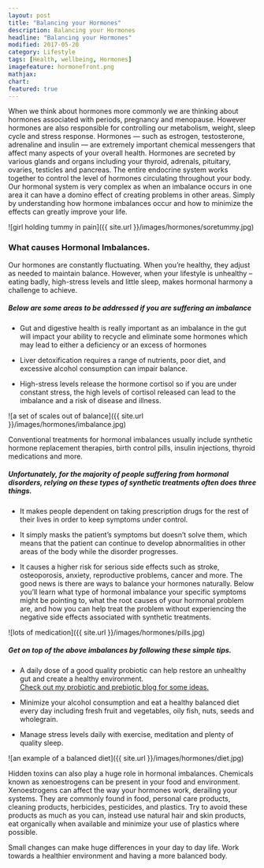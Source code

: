 ```yaml
---
layout: post
title: "Balancing your Hormones"
description: Balancing your Hormones  
headline: "Balancing your Hormones"
modified: 2017-05-20
category: Lifestyle
tags: [Health, wellbeing, Hormones]
imagefeature: hormonefront.png
mathjax: 
chart:
featured: true
---
```


<style>

	

		.post-template .notepad-post-content > div:not(.notepad-post-title) p:first-child {

			    font-size: 1rem;
		
		}

		.notepad-post-title h1{

        	color: #e51843!important;
    	}

</style>
<style>

    .notepad-post-title h1{

        display: none!important;
    }

    .modify .notepad-post-title h1{

        display: block!important;
    }

    .bg-img img {
    	 -webkit-background-size: cover!important;
		  -moz-background-size: cover!important;
		  -o-background-size: cover!important;
		  background-size: cover!important;
    }

</style>







When we think about hormones more commonly we are thinking about hormones associated with periods, pregnancy and menopause. However hormones are also responsible for controlling our metabolism, weight, sleep cycle and stress response.
Hormones — such as estrogen, testosterone, adrenaline and insulin — are extremely important chemical messengers that affect many aspects of your overall health. Hormones are secreted by various glands and organs including your thyroid, adrenals, pituitary, ovaries, testicles and pancreas. The entire endocrine system works together to control the level of hormones circulating throughout your body. Our hormonal system is very complex as when an imbalance occurs in one area it can have a domino effect of creating problems in other areas. Simply by understanding how hormone imbalances occur and how to minimize the effects can greatly improve your life.


![girl holding tummy in pain]({{ site.url }}/images/hormones/soretummy.jpg)

### What causes Hormonal Imbalances.

Our hormones are constantly fluctuating. When you’re healthy, they adjust as needed to maintain balance. However, when your lifestyle is unhealthy – eating badly, high-stress levels and little sleep, makes hormonal harmony a challenge to achieve. 



##### Below are some areas to be addressed if you are suffering an imbalance

+	Gut and digestive health is really important as an imbalance in the gut will impact your ability to recycle and eliminate some hormones 		which may lead to either a deficiency or an excess of hormones

+	Liver detoxification requires a range of nutrients, poor diet, and excessive alcohol consumption can impair balance. 

+	High-stress levels release the hormone cortisol so if you are under constant stress, the high levels of cortisol released can lead to the 		imbalance and a risk of disease and illness.


![a set of scales out of balance]({{ site.url }}/images/hormones/imbalance.jpg)


Conventional treatments for hormonal imbalances usually include synthetic hormone replacement therapies, birth control pills, insulin injections, thyroid medications and more. 

##### Unfortunately, for the majority of people suffering from hormonal disorders, relying on these types of synthetic treatments often does three things.

+	It makes people dependent on taking prescription drugs for the rest of their lives in order to keep symptoms under control.

+	It simply masks the patient’s symptoms but doesn’t solve them, which means that the patient can continue to develop abnormalities in other 		areas of the body while the disorder progresses.

+	It causes a higher risk for serious side effects such as stroke, osteoporosis, anxiety, reproductive problems, cancer and more. The good 		news is there are ways to balance your hormones naturally. Below you’ll learn what type of hormonal imbalance your specific symptoms might 		be pointing to, what the root causes of your hormonal problem are, and how you can help treat the problem without experiencing the negative 	side effects associated with synthetic treatments.


![lots of medication]({{ site.url }}/images/hormones/pills.jpg)




##### Get on top of the above imbalances by following these simple tips.

+	A daily dose of a good quality probiotic can help restore an unhealthy gut and create a healthy environment.  
	[Check out my probiotic and	prebiotic blog for some ideas.](http://1stfootforward.co.nz/blog/nutrition/Probiotics-vs-Prebiotics-(2)/ )

+	Minimize your alcohol consumption and eat a healthy balanced diet every day including fresh fruit and vegetables, oily fish, nuts, seeds and 	wholegrain. 

+	Manage stress levels daily with exercise, meditation and plenty of quality sleep. 


![an example of a balanced diet]({{ site.url }}/images/hormones/diet.jpg)


Hidden toxins can also play a huge role in hormonal imbalances. Chemicals known as xenoestrogens can be present in your food and environment. Xenoestrogens can affect the way your hormones work, derailing your systems.
They are commonly found in food, personal care products, cleaning products, herbicides, pesticides, and plastics. Try to avoid these products as much as you can, instead use natural hair and skin products, eat organically when available and minimize your use of plastics where possible.

Small changes can make huge differences in your day to day life. Work towards a healthier environment and having a more balanced body.
 









